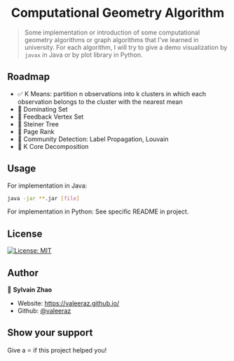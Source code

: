 <h1 align="center">Computational Geometry Algorithm</h1>


> Some implementation or introduction of some computational geometry algorithms or graph algorithms that I've learned in university. For each algorithm, I will try to give a demo visualization by `javax` in Java or by plot library in Python.

## Roadmap
* ✅ K Means: partition n observations into k clusters in which each observation belongs to the cluster with the nearest mean
* 🔧 Dominating Set
* 🔧 Feedback Vertex Set
* 🔧 Steiner Tree
* 🔧 Page Rank
* 🔧 Community Detection: Label Propagation, Louvain
* 🔧 K Core Decomposition


## Usage

For implementation in Java:
```sh
java -jar **.jar [file]
```
For implementation in Python: See specific README in project.

## License

<p>
  <a href="#" target="_blank">
    <img alt="License: MIT" src="https://img.shields.io/badge/License-MIT-yellow.svg" />
  </a>
</p>

## Author

👤 **Sylvain Zhao**

* Website: https://valeeraz.github.io/
* Github: [@valeeraz](https://github.com/valeeraz)

## Show your support

Give a ⭐️ if this project helped you!